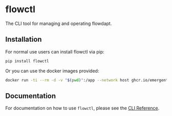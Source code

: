# flowctl

The CLI tool for managing and operating flowdapt.


## Installation

For normal use users can install flowctl via pip:
```bash
pip install flowctl
```

Or you can use the docker images provided:
```bash
docker run -ti --rm -d -v "$(pwd)":/app --network host ghcr.io/emergentmethods/flowctl:latest --server http://my-flowdapt-server:8080 get workflows
```

## Documentation
For documentation on how to use `flowctl`, please see the [CLI Reference](cli.md).
